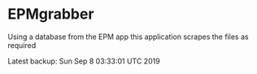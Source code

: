 # EPMgrabber
Using a database from the EPM app this application scrapes the files as required


Latest backup: Sun Sep 8 03:33:01 UTC 2019

